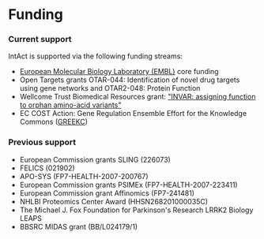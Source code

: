 # Funding

### Current support

IntAct is supported via the following funding streams:

* [European Molecular Biology Laboratory \(EMBL\)](http://www.embl.org/) core funding
* Open Targets grants OTAR-044: Identification of novel drug targets using gene networks and OTAR2-048: Protein Function
* Wellcome Trust Biomedical Resources grant: ["INVAR: assigning function to orphan amino-acid variants" ](https://wellcome.ac.uk/funding/people-and-projects/grants-awarded/invar-assigning-function-orphan-aminoacid-variants)
* EC COST Action: Gene Regulation Ensemble Effort for the Knowledge Commons \([GREEKC](https://www.greekc.org/)\)



### Previous support

* European Commission grants SLING \(226073\)
* FELICS \(021902\)
* APO-SYS \(FP7-HEALTH-2007-200767\)
* European Commission grants PSIMEx \(FP7-HEALTH-2007-223411\)
* European Commission grant Affinomics \(FP7-241481\)
* NHLBI Proteomics Center Award \(HHSN268201000035C\)
* The Michael J. Fox Foundation for Parkinson's Research LRRK2 Biology LEAPS
* BBSRC MIDAS grant \(BB/L024179/1\)

